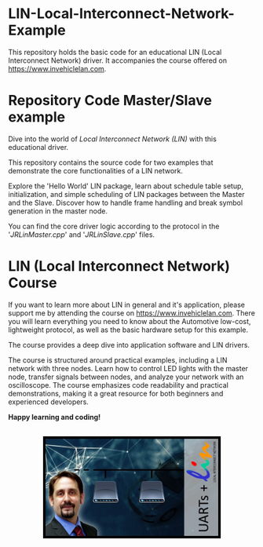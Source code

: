 # LIN-Local-Interconnect-Network-Example
This repository holds the basic code for an educational LIN (Local Interconnect Network) driver. It accompanies the course offered on https://www.invehiclelan.com.

# Repository Code Master/Slave example

Dive into the world of _Local Interconnect Network (LIN)_ with this educational driver. 

This repository contains the source code for two examples that demonstrate the core functionalities of a LIN network. 

Explore the 'Hello World' LIN package, learn about schedule table setup, initialization, and simple scheduling of LIN packages between the Master and the Slave. 
Discover how to handle frame handling and break symbol generation in the master node. 

You can find the core driver logic according to the protocol in the '_JRLinMaster.cpp_' and '_JRLinSlave.cpp_' files.

# LIN (Local Interconnect Network) Course

If you want to learn more about LIN in general and it's application, please support me by attending the course on https://www.invehiclelan.com.
There  you will learn everything you need to know about the Automotive low-cost, lightweight protocol, as well as the basic hardware setup for this example. 

The course provides a deep dive into application software and LIN drivers. 

The course is structured around practical examples, including a LIN network with three nodes. 
Learn how to control LED lights with the master node, transfer signals between nodes, and analyze your network with an oscilloscope. 
The course emphasizes code readability and practical demonstrations, making it a great resource for both beginners and experienced developers.

**Happy learning and coding!**

 
<p align="center">
  <br>
  <a href="https://www.invehiclelan.com">
    <img src="https://github.com/mjankela/LIN-Local-Interconnect-Network-Example/blob/main/LIN_course.jpg" alt="LIN Course Image" style="width:70%; border:5px solid black;">
  </a>
</p>


